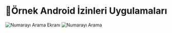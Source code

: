 
# 📱Örnek Android İzinleri Uygulamaları
![Numarayı Arama Ekranı](https://i.hizliresim.com/97xf8w3.png) ![Numarayı Arama](https://i.hizliresim.com/ajtc35x.png)
